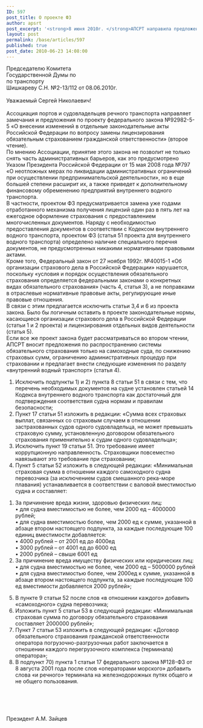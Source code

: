 ```yaml
---
ID: 597
post_title: О проекте ФЗ
author: apsrt
post_excerpt: '<strong>8 июня 2010г. </strong>АПСРТ направила предложения и замчания по проекту федерального закона «О внесении изменений в отдельные законодательные акты Российской Федерации по вопросу замены лицензирования обязательным страхованием гражданской ответственности» на имя Председателя Комитета Государственной Думы по транспорту Шишкарева С.Н.'
layout: post
permalink: /base/articles/597
published: true
post_date: 2010-06-23 14:08:00
---
```

Председателю Комитета<br />
Государственной Думы по <br />
по транспорту<br />
Шишкареву С.Н. №2-13/112  от 08.06.2010г.<br />
<br />
Уважаемый Сергей Николаевич!<br />
<br />
Ассоциация портов и судовладельцев речного транспорта направляет замечания и предложения по проекту федерального закона №92982-5-5 «О внесении изменений в отдельные законодательные акты Российской Федерации по вопросу замены лицензирования обязательным страхованием гражданской ответственности» (второе чтение).<br />
По мнению Ассоциации, принятие этого закона не позволит не только снять часть административных барьеров, как это предусмотрено Указом Президента Российской Федерации от 15 мая 2008 года №797 «О неотложных мерах по ликвидации административных ограничений при осуществлении предпринимательской деятельности», но в еще большей степени расширит их, а также приведет к дополнительному финансовому обременению предприятий внутреннего водного транспорта.<br />
В частности,  проектом ФЗ предусматривается замена уже годами отработанного механизма получения лицензий один раз в пять лет на ежегодное оформление страхования с  предоставлением многочисленных документов. Наряду с необходимостью предоставления документов в соответствии с Кодексом внутреннего водного транспорта, проектом ФЗ  (статья 51 проекта для внутреннего водного транспорта) определено наличие специального перечня документов, не предусмотренных никакими нормативными правовыми актами.<br />
Кроме того, Федеральный закон от 27 ноября 1992г. №40015-1 «Об  организации страхового дела в Российской Федерации» нарушается, поскольку «условия и порядок осуществления обязательного страхования определяется федеральными законами о  конкретных видах обязательного страхования» (часть 4, статья 3), а не поправками в отраслевые нормативные правовые акты, регулирующие иные правовые отношения.<br />
В связи с этим предлагается исключить статьи 3,4 и 6 из проекта закона.  Было бы  логичным оставить  в проекте законодательные нормы, касающиеся организации страхового дела в Российской Федерации (статьи 1 и 2 проекта) и лицензирования отдельных видов деятельности (статья 5). <br />
Если все же проект закона будет рассматриваться во втором чтении, АПСРТ  вносит предложения по  распространению системы обязательного страхования только на самоходные суда, по  снижению страховых сумм, ограничению административных процедур при страховании и  предлагает внести следующие изменения по разделу «внутренний водный транспорт» (статья 4).<br />
1.	Исключить подпункты 1) и 2) пункта 8 статьи 51  в связи с тем, что  перечень  необходимых документов на судне установлен статьей 14 Кодекса внутреннего водного транспорта как  достаточный  для  подтверждения  соответствия судна нормам и правилам безопасности;<br />
2.	Пункт 17 статьи 51 изложить в редакции:  «Сумма  всех страховых выплат, связанных со страховым случаем в отношении застрахованных судов одного судовладельца, не может превышать страховую сумму, установленную договором обязательного страхования применительно  к  судам одного судовладельца»;<br />
3.	Исключить пункт 19 статьи 51. Это требование имеет  коррупционную направленность. Страховщики повсеместно  навязывают это требование при страховании;<br />
4.	Пункт 5 статьи 52 изложить в следующей редакции: «Минимальная страховая сумма в отношении каждого самоходного судна перевозчика (за исключением судов смешанного река-море плавания) устанавливается в соответствии с валовой вместимостью судна и составляет:<br />
1)	За причинение вреда жизни, здоровью физических лиц: <br />
•	для судна вместимостью не более, чем 2000 ед – 4000000 рублей;<br />
•	для судна вместимостью более, чем 2000 ед к сумме, указанной в абзаце  втором настоящего подпункта, за каждые последующие 100 единиц вместимости добавляется:<br />
•	4000 рублей – от 2001 ед до 4000ед<br />
•	3000 рублей – от 4001 ед до 6000 ед<br />
•	2000 рублей – свыше 6001 ед<br />
2)	За  причинение вреда имуществу физических или юридических лиц:<br />
•	для судна вместимостью не более, чем 2000 ед – 5000000 рублей<br />
•	для  судна вместимостью более, чем 2000ед к сумме, указанной в абзаце втором настоящего подпункта, за каждые последующие 100 ед вместимости добавляется 2000 рублей»;<br />
5.	В пункте 9 статьи 52  после слов «в отношении каждого» добавить «самоходного» судна перевозчика;<br />
6.	Изложить пункт 5 статьи 53 в следующей редакции:  «Минимальная страховая сумма по договору обязательного страхования составляет 2000000 рублей»;<br />
7.	Пункт 7 статьи 53 изложить в следующей редакции: «Договор обязательного страхования гражданской ответственности оператора погрузочно-разгрузочных работ заключается в отношении каждого перегрузочного комплекса (терминала) оператора»;<br />
8.	В подпункт 70) пункта 1 статьи 17 федерального закона №128-ФЗ от 8 августа 2001 года после слов «операторами морского» добавить слова «и речного» терминала на железнодорожных путях общего и не общего пользования.<br />
<br />
<br />
<br />
<br />
Президент                                                                          А.М. Зайцев